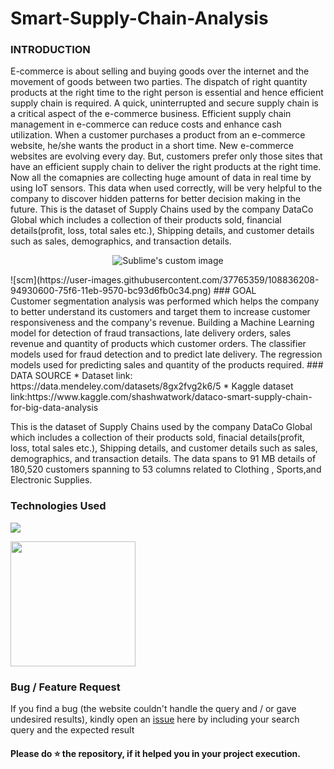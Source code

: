 # Smart-Supply-Chain-Analysis

### INTRODUCTION
E-commerce is about selling and buying goods over the internet and the movement of goods between two parties. The dispatch of right quantity products at the right time to the right person is essential and hence efficient supply chain is required. A quick, uninterrupted and secure supply chain is a critical aspect of the e-commerce business. Efficient supply chain management in e-commerce can reduce costs and enhance cash utilization. When a customer purchases a product from an e-commerce website, he/she wants the product in a short time. New e-commerce websites are evolving every day. But, customers prefer only those sites that have an efficient supply chain to deliver the right products at the right time. Now all the comapnies are collecting huge amount of data in real time by using IoT sensors. This data when used correctly, will be very helpful to the company to discover hidden patterns for better decision making in the future. This is the dataset of Supply Chains used by the company DataCo Global which includes a collection of their products sold, financial details(profit, loss, total sales etc.), Shipping details, and customer details such as sales, demographics, and transaction details.<br>
<p align="center">
  <img src="https://github.com/waldyr/Sublime-Installer/blob/master/sublime_text.png?raw=true" alt="Sublime's custom image"/>
</p>
                      ![scm](https://user-images.githubusercontent.com/37765359/108836208-94930600-75f6-11eb-9570-bc93d6fb0c34.png)
### GOAL <br>
Customer segmentation analysis was performed which helps the company to better understand its customers and target them to increase customer responsiveness and the company's revenue.
Building a Machine Learning model for detection of fraud transactions, late delivery orders, sales revenue and quantity of products which customer orders.
The classifier models used for fraud detection and to predict late delivery.
The regression models used for predicting sales and quantity of the products required. 
### DATA SOURCE
* Dataset link: https://data.mendeley.com/datasets/8gx2fvg2k6/5 
* Kaggle dataset link:https://www.kaggle.com/shashwatwork/dataco-smart-supply-chain-for-big-data-analysis
<br>
<p>This is the dataset of Supply Chains used by the company DataCo Global which includes a collection of their products sold, finacial details(profit, loss, total sales etc.), Shipping details, and customer details such as sales, demographics, and transaction details. The data spans to 91 MB details of 180,520 customers spanning to 53 columns related to Clothing , Sports,and Electronic Supplies.</p>

### Technologies Used <br>

![](https://forthebadge.com/images/badges/made-with-python.svg)

[<img target="_blank" src="https://scikit-learn.org/stable/_static/scikit-learn-logo-small.png" width=200>](https://scikit-learn.org/stable/) 

### Bug / Feature Request

If you find a bug (the website couldn't handle the query and / or gave undesired results), kindly open an [issue](https://github.com/santhoshreddy39/Flight-Price-Prediction-/issues) here by including your search query and the expected result

#### Please do ⭐ the repository, if it helped you in your project execution.

  
